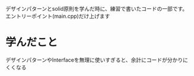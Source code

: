 

デザインパターンとsolid原則を学んだ時に、練習で書いたコードの一部です。
エントリーポイント(main.cpp)だけ上げます


# 学んだこと

デザインパターンやInterfaceを無理に使いすぎると、余計にコードが分かりにくくなる

